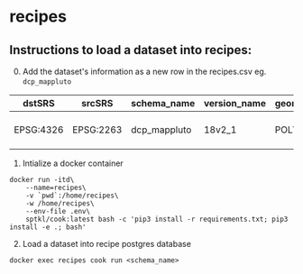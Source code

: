 # recipes

## Instructions to load a dataset into recipes:

0. Add the dataset's information as a new row in the recipes.csv
eg. `dcp_mappluto`

| dstSRS | srcSRS | schema_name | version_name | geometryType |  layerCreationOptions | metaInfo | path | srcOpenOptions | newFieldNames |
| ----------- | ------------- | ------------- | ------------- | ----------- | ------------- | ------------- | ------------- | ----------- | ------------- |
| EPSG:4326 | EPSG:2263 | dcp_mappluto | 18v2_1 | POLYGON | ['OVERWRITE=YES', 'PRECISION=NO'] | bytes | https://www1.nyc.gov/assets/planning/download/zip/data-maps/open-data/nyc_mappluto_18v2_1_shp.zip/MapPLUTO.shp  | [] | [] |

1. Intialize a docker container
```
docker run -itd\
    --name=recipes\
    -v `pwd`:/home/recipes\
    -w /home/recipes\
    --env-file .env\
    sptkl/cook:latest bash -c 'pip3 install -r requirements.txt; pip3 install -e .; bash'
```

2. Load a dataset into recipe postgres database
```
docker exec recipes cook run <schema_name>
```
